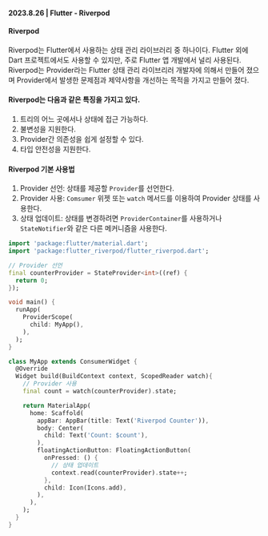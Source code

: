 #### 2023.8.26 | Flutter - Riverpod

#### Riverpod

Riverpod는 Flutter에서 사용하는 상태 관리 라이브러리 중 하나이다. Flutter 외에 Dart 프로젝트에서도 사용할 수 있지만, 주로 Flutter 앱 개발에서 널리 사용된다. Riverpod는 Provider라는 Flutter 상태 관리 라이브리러 개발자에 의해서 만들어 졌으며 Provider에서 발생한 문제점과 제약사항을 개선하는 목적을 가지고 만들어 졌다. 

#### Riverpod는 다음과 같은 특징을 가지고 있다.
1. 트리의 어느 곳에서나 상태에 접근 가능하다.
2. 불변성을 지원한다.
3. Provider간 의존성을 쉽게 설정할 수 있다.
4. 타입 안전성을 지원한다.

#### Riverpod 기본 사용법
1. Provider 선언: 상태를 제공할 `Provider`를 선언한다.
2. Provider 사용: `Comsumer` 위젯 또는 `watch` 메서드를 이용하여 Provider 상태를 사용한다.
3. 상태 업데이트: 상태를 변경하려면 `ProviderContainer`를 사용하거나 `StateNotifier`와 같은 다른 메커니즘을 사용한다.

````dart
import 'package:flutter/material.dart';
import 'package:flutter_riverpod/flutter_riverpod.dart';

// Provider 선언
final counterProvider = StateProvider<int>((ref) {
  return 0;
});

void main() {
  runApp(
    ProviderScope(
      child: MyApp(),
    ),
  );
}

class MyApp extends ConsumerWidget {
  @Override
  Widget build(BuildContext context, ScopedReader watch){
    // Provider 사용
    final count = watch(counterProvider).state;

    return MaterialApp(
      home: Scaffold(
        appBar: AppBar(title: Text('Riverpod Counter')),
        body: Center(
          child: Text('Count: $count'),
        ),
        floatingActionButton: FloatingActionButton(
          onPressed: () {
            // 상태 업데이트
            context.read(counterProvider).state++;
          },
          child: Icon(Icons.add),
        ),
      ),
    );
  }
}

````